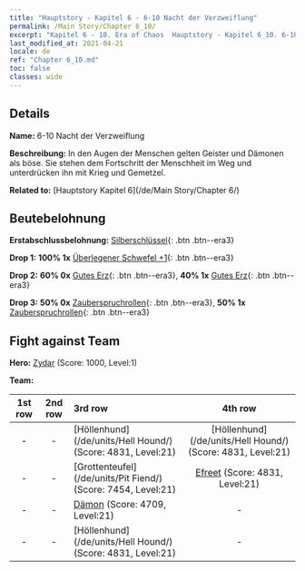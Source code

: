 ```yaml
---
title: "Hauptstory - Kapitel 6 - 6-10 Nacht der Verzweiflung"
permalink: /Main Story/Chapter 6_10/
excerpt: "Kapitel 6 - 10. Era of Chaos  Hauptstory - Kapitel 6_10. 6-10 Nacht der Verzweiflung"
last_modified_at: 2021-04-21
locale: de
ref: "Chapter 6_10.md"
toc: false
classes: wide
---
```


## Details

 **Name:** 6-10 Nacht der Verzweiflung

 **Beschreibung:** In den Augen der Menschen gelten Geister und Dämonen als böse. Sie stehen dem Fortschritt der Menschheit im Weg und unterdrücken ihn mit Krieg und Gemetzel.

 **Related to:** [Hauptstory Kapitel 6](/de/Main Story/Chapter 6/)

## Beutebelohnung

 **Erstabschlussbelohnung:** [Silberschlüssel](/de/Items/con_693/){: .btn .btn--era3}

 **Drop 1:** **100% 1x** [Überlegener Schwefel +1](/de/Items/mat_22/){: .btn .btn--era3}

 **Drop 2:** **60% 0x** [Gutes Erz](/de/Items/mat_12/){: .btn .btn--era3}, **40% 1x** [Gutes Erz](/de/Items/mat_12/){: .btn .btn--era3}

 **Drop 3:** **50% 0x** [Zauberspruchrollen](/de/Items/con_694/){: .btn .btn--era3}, **50% 1x** [Zauberspruchrollen](/de/Items/con_694/){: .btn .btn--era3}


## Fight against Team
 **Hero:** [Zydar](/de/heroes/Zydar/) (Score: 1000, Level:1)

 **Team:**


  | 1st row | 2nd row | 3rd row | 4th row |
  |:----:|:----:|:----|:----:|
  | - | - | [Höllenhund](/de/units/Hell Hound/) (Score: 4831, Level:21)  | [Höllenhund](/de/units/Hell Hound/) (Score: 4831, Level:21)  |
  | - | - | [Grottenteufel](/de/units/Pit Fiend/) (Score: 7454, Level:21)  | [Efreet](/de/units/Efreeti/) (Score: 4831, Level:21)  |
  | - | - | [Dämon](/de/units/Demon/) (Score: 4709, Level:21)  | - |
  | - | - | [Höllenhund](/de/units/Hell Hound/) (Score: 4831, Level:21)  | - |


